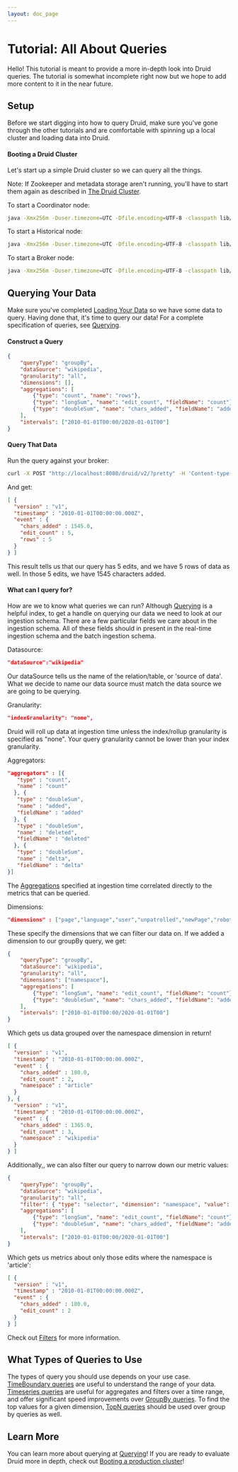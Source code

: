 ```yaml
---
layout: doc_page
---
```


# Tutorial: All About Queries
Hello! This tutorial is meant to provide a more in-depth look into Druid queries. The tutorial is somewhat incomplete right now but we hope to add more content to it in the near future.

Setup
-----

Before we start digging into how to query Druid, make sure you've gone through the other tutorials and are comfortable with spinning up a local cluster and loading data into Druid.

#### Booting a Druid Cluster

Let's start up a simple Druid cluster so we can query all the things.

Note: If Zookeeper and metadata storage aren't running, you'll have to start them again as described in [The Druid Cluster](Tutorial%3A-The-Druid-Cluster.html).

To start a Coordinator node:

```bash
java -Xmx256m -Duser.timezone=UTC -Dfile.encoding=UTF-8 -classpath lib/*:config/coordinator io.druid.cli.Main server coordinator
```

To start a Historical node:

```bash
java -Xmx256m -Duser.timezone=UTC -Dfile.encoding=UTF-8 -classpath lib/*:config/historical io.druid.cli.Main server historical
```

To start a Broker node:

```bash
java -Xmx256m -Duser.timezone=UTC -Dfile.encoding=UTF-8 -classpath lib/*:config/broker io.druid.cli.Main server broker
```

Querying Your Data
------------------

Make sure you've completed [Loading Your Data](Loading-Your-Data-Part-1.html) so we have some data to query. Having done that, it's time to query our data! For a complete specification of queries, see [Querying](Querying.html).

#### Construct a Query
```json
{
    "queryType": "groupBy",
    "dataSource": "wikipedia",
    "granularity": "all",
    "dimensions": [],
    "aggregations": [
        {"type": "count", "name": "rows"},
        {"type": "longSum", "name": "edit_count", "fieldName": "count"},
        {"type": "doubleSum", "name": "chars_added", "fieldName": "added"}
    ],
    "intervals": ["2010-01-01T00:00/2020-01-01T00"]
}
```

#### Query That Data
Run the query against your broker:

```bash
curl -X POST "http://localhost:8080/druid/v2/?pretty" -H 'Content-type: application/json' -d @query.body
```

And get:

```json
[ {
  "version" : "v1",
  "timestamp" : "2010-01-01T00:00:00.000Z",
  "event" : {
    "chars_added" : 1545.0,
    "edit_count" : 5,
    "rows" : 5
  }
} ]
```

This result tells us that our query has 5 edits, and we have 5 rows of data as well. In those 5 edits, we have 1545 characters added.

#### What can I query for?

How are we to know what queries we can run? Although [Querying](Querying.html) is a helpful index, to get a handle on querying our data we need to look at our ingestion schema. There are a few particular fields we care about in the ingestion schema. All of these fields should in present in the real-time ingestion schema and the batch ingestion schema.

Datasource:

```json
"dataSource":"wikipedia"
```

Our dataSource tells us the name of the relation/table, or 'source of data'. What we decide to name our data source must match the data source we are going to be querying.

Granularity:

```json
"indexGranularity": "none",
```

Druid will roll up data at ingestion time unless the index/rollup granularity is specified as "none". Your query granularity cannot be lower than your index granularity.

Aggregators:

```json
"aggregators" : [{
   "type" : "count",
   "name" : "count"
  }, {
   "type" : "doubleSum",
   "name" : "added",
   "fieldName" : "added"
  }, {
   "type" : "doubleSum",
   "name" : "deleted",
   "fieldName" : "deleted"
  }, {
   "type" : "doubleSum",
   "name" : "delta",
   "fieldName" : "delta"
}]
```

The [Aggregations](Aggregations.html) specified at ingestion time correlated directly to the metrics that can be queried.

Dimensions:

```json
"dimensions" : ["page","language","user","unpatrolled","newPage","robot","anonymous","namespace","continent","country","region","city"]
```

These specify the dimensions that we can filter our data on. If we added a dimension to our groupBy query, we get:

```json
{
    "queryType": "groupBy",
    "dataSource": "wikipedia",
    "granularity": "all",
    "dimensions": ["namespace"],
    "aggregations": [
        {"type": "longSum", "name": "edit_count", "fieldName": "count"},
        {"type": "doubleSum", "name": "chars_added", "fieldName": "added"}
    ],
    "intervals": ["2010-01-01T00:00/2020-01-01T00"]
}
```

Which gets us data grouped over the namespace dimension in return!

```json
[ {
  "version" : "v1",
  "timestamp" : "2010-01-01T00:00:00.000Z",
  "event" : {
    "chars_added" : 180.0,
    "edit_count" : 2,
    "namespace" : "article"
  }
}, {
  "version" : "v1",
  "timestamp" : "2010-01-01T00:00:00.000Z",
  "event" : {
    "chars_added" : 1365.0,
    "edit_count" : 3,
    "namespace" : "wikipedia"
  }
} ]
```

Additionally,, we can also filter our query to narrow down our metric values:

```json
{
    "queryType": "groupBy",
    "dataSource": "wikipedia",
    "granularity": "all",
    "filter": { "type": "selector", "dimension": "namespace", "value": "article" },
    "aggregations": [
        {"type": "longSum", "name": "edit_count", "fieldName": "count"},
        {"type": "doubleSum", "name": "chars_added", "fieldName": "added"}
    ],
    "intervals": ["2010-01-01T00:00/2020-01-01T00"]
}
```

Which gets us metrics about only those edits where the namespace is 'article':

```json
[ {
  "version" : "v1",
  "timestamp" : "2010-01-01T00:00:00.000Z",
  "event" : {
    "chars_added" : 180.0,
    "edit_count" : 2
  }
} ]
```

Check out [Filters](Filters.html) for more information.

What Types of Queries to Use
----------------------------

The types of query you should use depends on your use case. [TimeBoundary queries](TimeBoundaryQuery.html) are useful to understand the range of your data. [Timeseries queries](TimeseriesQuery.html) are useful for aggregates and filters over a time range, and offer significant speed improvements over [GroupBy queries](GroupByQuery.html). To find the top values for a given dimension, [TopN queries](TopNQuery.html) should be used over group by queries as well.


## Learn More ##

You can learn more about querying at [Querying](Querying.html)! If you are ready to evaluate Druid more in depth, check out [Booting a production cluster](Booting-a-production-cluster.html)!
